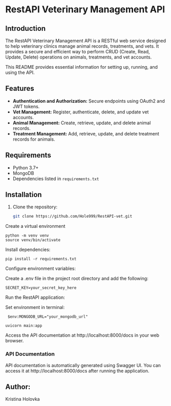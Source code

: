 # RestAPI Veterinary Management API

## Introduction

The RestAPI Veterinary Management API is a RESTful web service designed to help veterinary clinics manage animal records, treatments, and vets. It provides a secure and efficient way to perform CRUD (Create, Read, Update, Delete) operations on animals, treatments, and vet accounts.

This README provides essential information for setting up, running, and using the API.

## Features

- **Authentication and Authorization:** Secure endpoints using OAuth2 and JWT tokens.
- **Vet Management:** Register, authenticate, delete, and update vet accounts.
- **Animal Management:** Create, retrieve, update, and delete animal records.
- **Treatment Management:** Add, retrieve, update, and delete treatment records for animals.

## Requirements

- Python 3.7+
- MongoDB
- Dependencies listed in `requirements.txt`

## Installation

1. Clone the repository:

   ```bash
   git clone https://github.com/Hole999/RestAPI-vet.git
   ```

Create a virtual environment

```
python -m venv venv
source venv/bin/activate
```

Install dependencies:

```
pip install -r requirements.txt
```

Configure environment variables:

Create a .env file in the project root directory and add the following:

```
SECRET_KEY=your_secret_key_here
```

Run the RestAPI application:

Set environment in terminal:

```
 $env:MONGODB_URL="your_mongodb_url"
```

```
uvicorn main:app
```

Access the API documentation at http://localhost:8000/docs in your web browser.

### API Documentation

API documentation is automatically generated using Swagger UI. You can access it at http://localhost:8000/docs after running the application.

## Author:

Kristina Holovka
